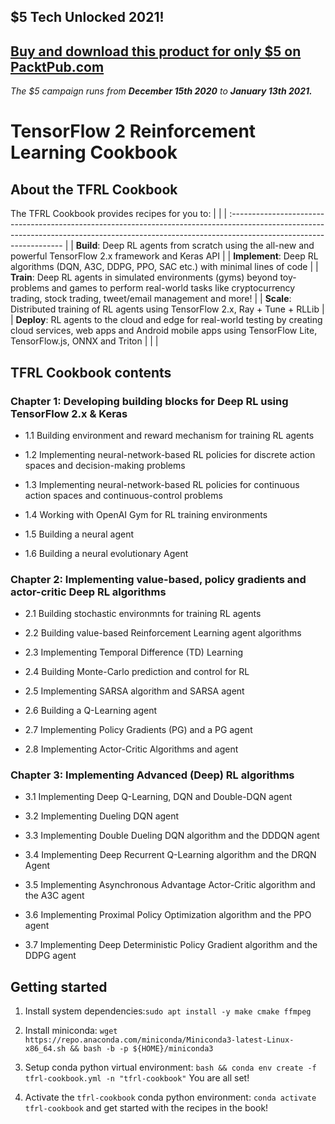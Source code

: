 ## $5 Tech Unlocked 2021!
[Buy and download this product for only $5 on PacktPub.com](https://www.packtpub.com/)
-----
*The $5 campaign         runs from __December 15th 2020__ to __January 13th 2021.__*

# TensorFlow 2 Reinforcement Learning Cookbook

## About the TFRL Cookbook

The TFRL Cookbook provides recipes for you to:
| |
| :------------------------------------------------------------------------------------------------------------------------------------------------------------------------------------------------ |
| **Build**: Deep RL agents from scratch using the all-new and powerful TensorFlow 2.x framework and Keras API |
| **Implement**: Deep RL algorithms (DQN, A3C, DDPG, PPO, SAC etc.) with minimal lines of code |
| **Train**: Deep RL agents in simulated environments (gyms) beyond toy-problems and games to perform real-world tasks like cryptocurrency trading, stock trading, tweet/email management and more! |
| **Scale**: Distributed training of RL agents using TensorFlow 2.x, Ray + Tune + RLLib |
| **Deploy**: RL agents to the cloud and edge for real-world testing by creating cloud services, web apps and Android mobile apps using TensorFlow Lite, TensorFlow.js, ONNX and Triton |
| |

## TFRL Cookbook contents

### Chapter 1: Developing building blocks for Deep RL using TensorFlow 2.x & Keras

- 1.1 Building environment and reward mechanism for training RL agents

- 1.2 Implementing neural-network-based RL policies for discrete action spaces and decision-making problems

- 1.3 Implementing neural-network-based RL policies for continuous action spaces and continuous-control problems

- 1.4 Working with OpenAI Gym for RL training environments

- 1.5 Building a neural agent

- 1.6 Building a neural evolutionary Agent

### Chapter 2: Implementing value-based, policy gradients and actor-critic Deep RL algorithms

- 2.1 Building stochastic environmnts for training RL agents

- 2.2 Building value-based Reinforcement Learning agent algorithms

- 2.3 Implementing Temporal Difference (TD) Learning

- 2.4 Building Monte-Carlo prediction and control for RL

- 2.5 Implementing SARSA algorithm and SARSA agent

- 2.6 Building a Q-Learning agent

- 2.7 Implementing Policy Gradients (PG) and a PG agent

- 2.8 Implementing Actor-Critic Algorithms and agent

### Chapter 3: Implementing Advanced (Deep) RL algorithms

- 3.1 Implementing Deep Q-Learning, DQN and Double-DQN agent

- 3.2 Implementing Dueling DQN agent

- 3.3 Implementing Double Dueling DQN algorithm and the DDDQN agent

- 3.4 Implementing Deep Recurrent Q-Learning algorithm and the DRQN Agent

- 3.5 Implementing Asynchronous Advantage Actor-Critic algorithm and the A3C agent

- 3.6 Implementing Proximal Policy Optimization algorithm and the PPO agent

- 3.7 Implementing Deep Deterministic Policy Gradient algorithm and the DDPG agent

## Getting started

1. Install system dependencies:`sudo apt install -y make cmake ffmpeg`
2. Install miniconda: `wget https://repo.anaconda.com/miniconda/Miniconda3-latest-Linux-x86_64.sh && bash -b -p ${HOME}/miniconda3`
3. Setup conda python virtual environment: `bash && conda env create -f tfrl-cookbook.yml -n "tfrl-cookbook"`
   You are all set!

4. Activate the `tfrl-cookbook` conda python environment: `conda activate tfrl-cookbook` and get started with the recipes in the book!

